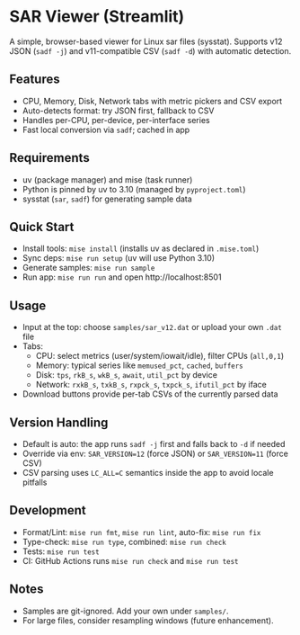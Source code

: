# SAR Viewer (Streamlit)

A simple, browser-based viewer for Linux sar files (sysstat). Supports v12 JSON (`sadf -j`) and v11-compatible CSV (`sadf -d`) with automatic detection.

## Features
- CPU, Memory, Disk, Network tabs with metric pickers and CSV export
- Auto-detects format: try JSON first, fallback to CSV
- Handles per-CPU, per-device, per-interface series
- Fast local conversion via `sadf`; cached in app

## Requirements
- uv (package manager) and mise (task runner)
- Python is pinned by uv to 3.10 (managed by `pyproject.toml`)
- sysstat (`sar`, `sadf`) for generating sample data

## Quick Start
- Install tools: `mise install` (installs uv as declared in `.mise.toml`)
- Sync deps: `mise run setup` (uv will use Python 3.10)
- Generate samples: `mise run sample`
- Run app: `mise run run` and open http://localhost:8501

## Usage
- Input at the top: choose `samples/sar_v12.dat` or upload your own `.dat` file
- Tabs:
  - CPU: select metrics (user/system/iowait/idle), filter CPUs (`all,0,1`)
  - Memory: typical series like `memused_pct`, `cached`, `buffers`
  - Disk: `tps`, `rkB_s`, `wkB_s`, `await`, `util_pct` by device
  - Network: `rxkB_s`, `txkB_s`, `rxpck_s`, `txpck_s`, `ifutil_pct` by iface
- Download buttons provide per-tab CSVs of the currently parsed data

## Version Handling
- Default is auto: the app runs `sadf -j` first and falls back to `-d` if needed
- Override via env: `SAR_VERSION=12` (force JSON) or `SAR_VERSION=11` (force CSV)
- CSV parsing uses `LC_ALL=C` semantics inside the app to avoid locale pitfalls

## Development
- Format/Lint: `mise run fmt`, `mise run lint`, auto-fix: `mise run fix`
- Type-check: `mise run type`, combined: `mise run check`
- Tests: `mise run test`
- CI: GitHub Actions runs `mise run check` and `mise run test`

## Notes
- Samples are git-ignored. Add your own under `samples/`.
- For large files, consider resampling windows (future enhancement).

